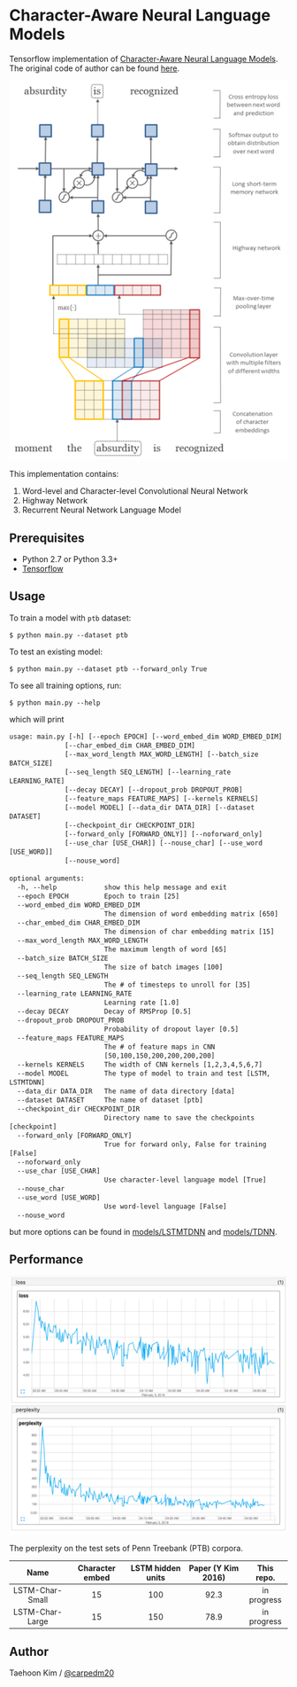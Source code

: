 Character-Aware Neural Language Models
======================================

Tensorflow implementation of [Character-Aware Neural Language Models](http://arxiv.org/abs/1508.06615). The original code of author can be found [here](https://github.com/yoonkim/lstm-char-cnn).

![model.png](./assets/model.png)

This implementation contains:

1. Word-level and Character-level Convolutional Neural Network
2. Highway Network
3. Recurrent Neural Network Language Model


Prerequisites
-------------

- Python 2.7 or Python 3.3+
- [Tensorflow](https://www.tensorflow.org/)


Usage
-----

To train a model with `ptb` dataset:

    $ python main.py --dataset ptb

To test an existing model:

    $ python main.py --dataset ptb --forward_only True

To see all training options, run:

    $ python main.py --help

which will print

    usage: main.py [-h] [--epoch EPOCH] [--word_embed_dim WORD_EMBED_DIM]
                  [--char_embed_dim CHAR_EMBED_DIM]
                  [--max_word_length MAX_WORD_LENGTH] [--batch_size BATCH_SIZE]
                  [--seq_length SEQ_LENGTH] [--learning_rate LEARNING_RATE]
                  [--decay DECAY] [--dropout_prob DROPOUT_PROB]
                  [--feature_maps FEATURE_MAPS] [--kernels KERNELS]
                  [--model MODEL] [--data_dir DATA_DIR] [--dataset DATASET]
                  [--checkpoint_dir CHECKPOINT_DIR]
                  [--forward_only [FORWARD_ONLY]] [--noforward_only]
                  [--use_char [USE_CHAR]] [--nouse_char] [--use_word [USE_WORD]]
                  [--nouse_word]

    optional arguments:
      -h, --help            show this help message and exit
      --epoch EPOCH         Epoch to train [25]
      --word_embed_dim WORD_EMBED_DIM
                            The dimension of word embedding matrix [650]
      --char_embed_dim CHAR_EMBED_DIM
                            The dimension of char embedding matrix [15]
      --max_word_length MAX_WORD_LENGTH
                            The maximum length of word [65]
      --batch_size BATCH_SIZE
                            The size of batch images [100]
      --seq_length SEQ_LENGTH
                            The # of timesteps to unroll for [35]
      --learning_rate LEARNING_RATE
                            Learning rate [1.0]
      --decay DECAY         Decay of RMSProp [0.5]
      --dropout_prob DROPOUT_PROB
                            Probability of dropout layer [0.5]
      --feature_maps FEATURE_MAPS
                            The # of feature maps in CNN
                            [50,100,150,200,200,200,200]
      --kernels KERNELS     The width of CNN kernels [1,2,3,4,5,6,7]
      --model MODEL         The type of model to train and test [LSTM, LSTMTDNN]
      --data_dir DATA_DIR   The name of data directory [data]
      --dataset DATASET     The name of dataset [ptb]
      --checkpoint_dir CHECKPOINT_DIR
                            Directory name to save the checkpoints [checkpoint]
      --forward_only [FORWARD_ONLY]
                            True for forward only, False for training [False]
      --noforward_only
      --use_char [USE_CHAR]
                            Use character-level language model [True]
      --nouse_char
      --use_word [USE_WORD]
                            Use word-level language [False]
      --nouse_word

but more options can be found in [models/LSTMTDNN](./models/LSTMTDNN.py) and [models/TDNN](./models/TDNN.py).


Performance
-----------

![loss](./assets/performance.png)

The perplexity on the test sets of Penn Treebank (PTB) corpora.

|       Name      | Character embed | LSTM hidden units | Paper (Y Kim 2016) |  This repo. |
|:---------------:|:---------------:|:-----------------:|:------------------:|:-----------:|
| LSTM-Char-Small |        15       |        100        |        92.3        | in progress |
| LSTM-Char-Large |        15       |        150        |        78.9        | in progress |


Author
------

Taehoon Kim / [@carpedm20](http://carpedm20.github.io/)
